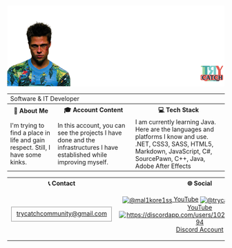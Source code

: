 <p align="center"><img src="https://raw.githubusercontent.com/Mal1koRe1ss/mal1kore1ss/refs/heads/main/Banner.png"></p>
<table>
  <tr>
    <td colspan="3">
      Software & IT Developer
    </td>
  </tr>
  <tr>
    <th><b>🦍 About Me</b></th>
    <th><b>🎓 Account Content</b></th>
    <th><b>💻 Tech Stack</b></th>
  </tr>
  <tr>
    <td>
      I'm trying to find a place in life and gain respect. Still, I have some kinks.
    </td>
    <td>
      In this account, you can see the projects I have done and the infrastructures I have established while improving myself.
    </td>
    <td>
      I am currently learning Java. Here are the languages and ​​platforms I know and use. .NET, CSS3, SASS, HTML5, Markdown, JavaScript, C#, SourcePawn, C++, Java, Adobe After Effects
    </td>
  </tr>
</table>
<table align="center" cellpadding="10">
  <tr>
    <th>📞 Contact</th>
    <th>‬🌐 Social</th>
  </tr>
  <tr>
    <td height="45">
      <fieldset>
        <a href="mailto:trycatchcommunity@gmail.com">trycatchcommunity@gmail.com</a>
      </fieldset>
    </td>
    <td height="65">
      <p align="center">
      <a href="https://www.youtube.com/@mal1kore1ss" target="blank"><img align="center" src="https://raw.githubusercontent.com/rahuldkjain/github-profile-readme-generator/master/src/images/icons/Social/youtube.svg" alt="@mal1kore1ss" height="30"   width="40" /> YouTube</a>
      <a href="https://www.youtube.com/@trycatch00" target="blank"><img align="center" src="https://raw.githubusercontent.com/rahuldkjain/github-profile-readme-generator/master/src/images/icons/Social/youtube.svg" alt="@trycatch00" height="30"   width="40" /> TryCatch's YouTube</a>
      <a href="https://discordapp.com/users/1020731689330286694" target="blank"><img align="center" src="https://raw.githubusercontent.com/rahuldkjain/github-profile-readme-generator/master/src/images/icons/Social/discord.svg" alt="https://discordapp.com/users/1020731689330286694" height="30" width="40" /> Discord Account</a>
      </p>
    </td>
  </tr>
</table>
